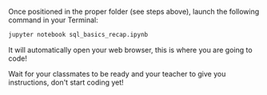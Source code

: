 Once positioned in the proper folder (see steps above), launch the following command in your Terminal:

```bash
jupyter notebook sql_basics_recap.ipynb
```

It will automatically open your web browser, this is where you are going to code!

Wait for your classmates to be ready and your teacher to give you instructions, don't start coding yet!
